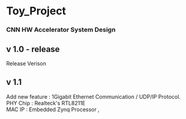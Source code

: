 # Toy_Project


### CNN HW Accelerator System Design
## v 1.0 - release
  Release Verison
## v 1.1
  Add new feature : 1Gigabit Ethernet Communication / UDP/IP Protocol.   
  PHY Chip : Realteck's RTL8211E  
  MAC IP : Embedded Zynq Processor ,
  
